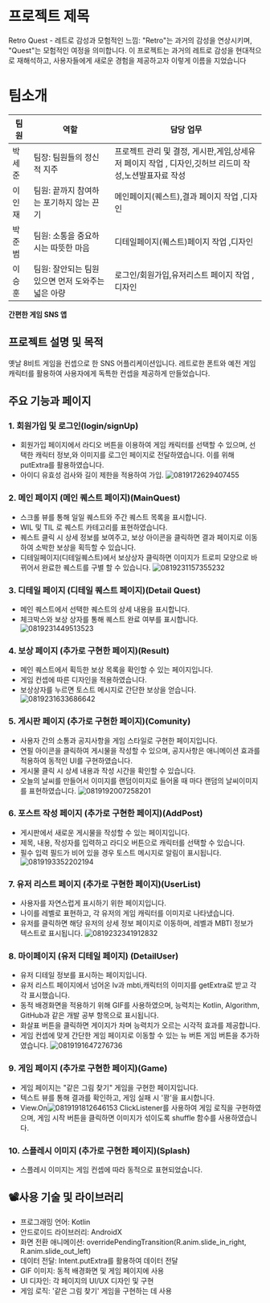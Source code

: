# 프로젝트 제목
Retro Quest - 레트로 감성과 모험적인 느낌: "Retro"는 과거의 감성을 연상시키며, "Quest"는 모험적인 여정을 의미합니다. 이 프로젝트는 과거의 레트로 감성을 현대적으로 재해석하고, 사용자들에게 새로운 경험을 제공하고자 이렇게 이름을 지었습니다
# 팀소개
| 팀원       | 역할         | 담당 업무                                 |
|------------|--------------|-------------------------------------------|
|  박세준 | 팀장: 팀원들의 정신적 지주 | 프로젝트 관리 및 결정, 게시판,게임,상세유저 페이지 작업  , 디자인,깃허브 리드미 작성,노션발표자료 작성      |
| 이인재  | 팀원: 끝까지 참여하는 포기하지 않는 끈기       | 메인페이지(퀘스트),결과 페이지 작업   ,디자인     |
|  박준범  | 팀원: 소통을 중요하시는 따뜻한 마음    | 디테일페이지(퀘스트)페이지 작업  ,디자인     |
|  이승훈  | 팀원: 잘안되는 팀원 있으면 먼저 도와주는 넓은 아량  | 로그인/회원가입,유저리스트 페이지 작업    ,디자인          |

**간편한 게임 SNS 앱**

## 프로젝트 설명 및 목적
옛날 8비트 게임을 컨셉으로 한 SNS 어플리케이션입니다. 레트로한 폰트와 예전 게임 캐릭터를 활용하여 사용자에게 독특한  컨셉을 제공하게 만들었습니다.

## 주요 기능과 페이지

### 1. 회원가입 및 로그인(login/signUp)
- 회원가입 페이지에서 라디오 버튼을 이용하여 게임 캐릭터를 선택할 수 있으며, 선택한 캐릭터 정보,와 이미지를 로그인 페이지로 전달하였습니다. 이를 위해 putExtra를 활용하였습니다.
- 아이디 유효성 검사와 길이 제한을 적용하여 가입.
![0819172629407455](https://github.com/sp-19team/RetroQuest/assets/136980408/a43b984f-c3a7-444f-a61e-23d98d5085a3)



### 2. 메인 페이지 (메인 퀘스트 페이지)(MainQuest)
- 스크롤 뷰를 통해 일일 퀘스트와 주간 퀘스트 목록을 표시합니다.
- WIL  및 TIL 로 퀘스트 카테고리를 표현하였습니다.
- 퀘스트 클릭 시 상세 정보를 보여주고, 보상 아이콘을 클릭하면 결과 페이지로 이동하여 소박한 보상을 획득할 수 있습니다.
- 디테일페이지(디테일퀘스트)에서 보상상자 클릭하면 이미지가 트로피 모양으로 바뀌어서 완료한 퀘스트를 구별 할 수 있습니다.
![0819231157355232](https://github.com/sp-19team/RetroQuest/assets/136980408/fcdaa5b2-490a-4107-9911-80fa477a803f)





### 3. 디테일 페이지 (디테일 퀘스트 페이지)(Detail Quest)
- 메인 퀘스트에서 선택한 퀘스트의 상세 내용을 표시합니다.
- 체크박스와 보상 상자를 통해 퀘스트 완료 여부를 표시합니다.
![0819231449513523](https://github.com/sp-19team/RetroQuest/assets/136980408/43e8b4d8-b96b-4cd1-9a4b-2e39f10a425e)



### 4. 보상 페이지 (추가로 구현한 페이지)(Result)
- 메인 퀘스트에서 획득한 보상 목록을 확인할 수 있는 페이지입니다.
- 게임 컨셉에 따른 디자인을 적용하였습니다.
- 보상상자를 누르면 토스트 메시지로 간단한 보상을 얻습니다.
![0819231633686642](https://github.com/sp-19team/RetroQuest/assets/136980408/76011fdf-ffeb-4cce-ac10-dde322cdd8c4)

### 5. 게시판 페이지 (추가로 구현한 페이지)(Comunity)
- 사용자 간의 소통과 공지사항을 게임 스타일로 구현한 페이지입니다.
- 연필 아이콘을 클릭하여 게시물을 작성할 수 있으며, 공지사항은 애니메이션 효과를 적용하여 동적인 UI를 구현하였습니다.
- 게시물 클릭 시 상세 내용과 작성 시간을 확인할 수 있습니다.
- 오늘의 날씨를 만들어서 이미지를 랜덤이미지로 들어올 때 마다 랜덤의 날씨이미지를 표현하였습니다.
![0819192007258201](https://github.com/sp-19team/RetroQuest/assets/136980408/5484d7b3-138f-4ee4-804d-7bb695d30501)

### 6. 포스트 작성 페이지 (추가로 구현한 페이지)(AddPost)
- 게시판에서 새로운 게시물을 작성할 수 있는 페이지입니다.
- 제목, 내용, 작성자를 입력하고 라디오 버튼으로 캐릭터를 선택할 수 있습니다.
- 필수 입력 필드가 비어 있을 경우 토스트 메시지로 알림이 표시됩니다.
![0819193352202194](https://github.com/sp-19team/RetroQuest/assets/136980408/4a838bca-e7d9-4863-902c-c544632fa7fe)

### 7. 유저 리스트 페이지 (추가로 구현한 페이지)(UserList)
- 사용자를 자연스럽게 표시하기 위한 페이지입니다.
- 나이를 레벨로 표현하고, 각 유저의 게임 캐릭터를 이미지로 나타냈습니다.
- 유저를 클릭하면 해당 유저의 상세 정보 페이지로 이동하며, 레벨과 MBTI 정보가 텍스트로 표시됩니다.
![0819232341912832](https://github.com/sp-19team/RetroQuest/assets/136980408/a42297de-5c16-4237-9789-97e629995d66)

### 8. 마이페이지 (유저 디테일 페이지) (DetailUser)
- 유저 디테일 정보를 표시하는 페이지입니다.
- 유저 리스트 페이지에서 넘어온 lv과 mbti,캐릭터의 이미지를 getExtra로 받고 각각 표시했습니다.
- 동적 배경화면을 적용하기 위해 GIF를 사용하였으며, 능력치는 Kotlin, Algorithm, GitHub과 같은 개발 공부 항목으로 표시됩니다.
- 화살표 버튼을 클릭하면 게이지가 차며 능력치가 오르는 시각적 효과를 제공합니다.
- 게임 컨셉에 맞게 간단한 게임 페이지로 이동할 수 있는 뉴 버튼 게임 버튼을 추가하였습니다.
  ![0819191647276736](https://github.com/sp-19team/RetroQuest/assets/136980408/21b2a37d-7882-4682-84fb-28eba7c28d4c)


### 9. 게임 페이지 (추가로 구현한 페이지)(Game)
- 게임 페이지는 "같은 그림 찾기" 게임을 구현한 페이지입니다.
- 텍스트 뷰를 통해 결과를 확인하고, 게임 실패 시 '꽝'을 표시합니다.
- View.On![0819191812646153](https://github.com/sp-19team/RetroQuest/assets/136980408/aaba62ac-5bfd-44f9-ac8f-1e4b7f929778)
ClickListener를 사용하여 게임 로직을 구현하였으며, 게임 시작 버튼을 클릭하면 이미지가 섞이도록 shuffle 함수를 사용하였습니다.

### 10. 스플레시 이미지 (추가로 구현한 페이지)(Splash)
- 스플레시 이미지는 게임 컨셉에 따라 동적으로 표현되었습니다.

## 📽사용 기술 및 라이브러리
- 프로그래밍 언어: Kotlin 
- 안드로이드 라이브러리: AndroidX
- 화면 전환 애니메이션: overridePendingTransition(R.anim.slide_in_right, R.anim.slide_out_left)
- 데이터 전달: Intent.putExtra를 활용하여 데이터 전달
- GIF 이미지: 동적 배경화면 및 게임 페이지에 사용
- UI 디자인: 각 페이지의 UI/UX 디자인 및 구현
- 게임 로직: '같은 그림 찾기' 게임을 구현하는 데 사용 

